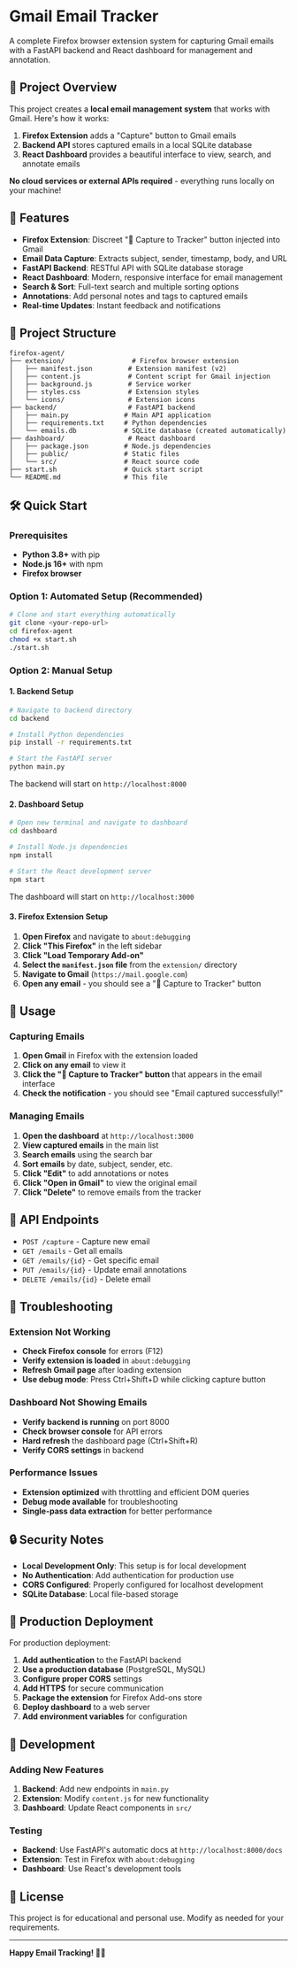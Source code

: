 # Gmail Email Tracker

A complete Firefox browser extension system for capturing Gmail emails with a FastAPI backend and React dashboard for management and annotation.

## 🎯 Project Overview

This project creates a **local email management system** that works with Gmail. Here's how it works:

1. **Firefox Extension** adds a "Capture" button to Gmail emails
2. **Backend API** stores captured emails in a local SQLite database  
3. **React Dashboard** provides a beautiful interface to view, search, and annotate emails

**No cloud services or external APIs required** - everything runs locally on your machine!

## 🚀 Features

- **Firefox Extension**: Discreet "📧 Capture to Tracker" button injected into Gmail
- **Email Data Capture**: Extracts subject, sender, timestamp, body, and URL
- **FastAPI Backend**: RESTful API with SQLite database storage
- **React Dashboard**: Modern, responsive interface for email management
- **Search & Sort**: Full-text search and multiple sorting options
- **Annotations**: Add personal notes and tags to captured emails
- **Real-time Updates**: Instant feedback and notifications

## 📁 Project Structure

```
firefox-agent/
├── extension/                 # Firefox browser extension
│   ├── manifest.json         # Extension manifest (v2)
│   ├── content.js            # Content script for Gmail injection
│   ├── background.js         # Service worker
│   ├── styles.css            # Extension styles
│   └── icons/                # Extension icons
├── backend/                  # FastAPI backend
│   ├── main.py              # Main API application
│   ├── requirements.txt     # Python dependencies
│   └── emails.db            # SQLite database (created automatically)
├── dashboard/                # React dashboard
│   ├── package.json         # Node.js dependencies
│   ├── public/              # Static files
│   └── src/                 # React source code
├── start.sh                 # Quick start script
└── README.md                # This file
```

## 🛠️ Quick Start

### Prerequisites

- **Python 3.8+** with pip
- **Node.js 16+** with npm
- **Firefox browser**

### Option 1: Automated Setup (Recommended)

```bash
# Clone and start everything automatically
git clone <your-repo-url>
cd firefox-agent
chmod +x start.sh
./start.sh
```

### Option 2: Manual Setup

#### 1. Backend Setup

```bash
# Navigate to backend directory
cd backend

# Install Python dependencies
pip install -r requirements.txt

# Start the FastAPI server
python main.py
```

The backend will start on `http://localhost:8000`

#### 2. Dashboard Setup

```bash
# Open new terminal and navigate to dashboard
cd dashboard

# Install Node.js dependencies
npm install

# Start the React development server
npm start
```

The dashboard will start on `http://localhost:3000`

#### 3. Firefox Extension Setup

1. **Open Firefox** and navigate to `about:debugging`
2. **Click "This Firefox"** in the left sidebar
3. **Click "Load Temporary Add-on"**
4. **Select the `manifest.json` file** from the `extension/` directory
5. **Navigate to Gmail** (`https://mail.google.com`)
6. **Open any email** - you should see a "📧 Capture to Tracker" button

## 🎯 Usage

### Capturing Emails

1. **Open Gmail** in Firefox with the extension loaded
2. **Click on any email** to view it
3. **Click the "📧 Capture to Tracker" button** that appears in the email interface
4. **Check the notification** - you should see "Email captured successfully!"

### Managing Emails

1. **Open the dashboard** at `http://localhost:3000`
2. **View captured emails** in the main list
3. **Search emails** using the search bar
4. **Sort emails** by date, subject, sender, etc.
5. **Click "Edit"** to add annotations or notes
6. **Click "Open in Gmail"** to view the original email
7. **Click "Delete"** to remove emails from the tracker

## 🔧 API Endpoints

- `POST /capture` - Capture new email
- `GET /emails` - Get all emails
- `GET /emails/{id}` - Get specific email
- `PUT /emails/{id}` - Update email annotations
- `DELETE /emails/{id}` - Delete email

## 🐛 Troubleshooting

### Extension Not Working
- **Check Firefox console** for errors (F12)
- **Verify extension is loaded** in `about:debugging`
- **Refresh Gmail page** after loading extension
- **Use debug mode**: Press Ctrl+Shift+D while clicking capture button

### Dashboard Not Showing Emails
- **Verify backend is running** on port 8000
- **Check browser console** for API errors
- **Hard refresh** the dashboard page (Ctrl+Shift+R)
- **Verify CORS settings** in backend

### Performance Issues
- **Extension optimized** with throttling and efficient DOM queries
- **Debug mode available** for troubleshooting
- **Single-pass data extraction** for better performance

## 🔒 Security Notes

- **Local Development Only**: This setup is for local development
- **No Authentication**: Add authentication for production use
- **CORS Configured**: Properly configured for localhost development
- **SQLite Database**: Local file-based storage

## 🚀 Production Deployment

For production deployment:

1. **Add authentication** to the FastAPI backend
2. **Use a production database** (PostgreSQL, MySQL)
3. **Configure proper CORS** settings
4. **Add HTTPS** for secure communication
5. **Package the extension** for Firefox Add-ons store
6. **Deploy dashboard** to a web server
7. **Add environment variables** for configuration

## 📝 Development

### Adding New Features

1. **Backend**: Add new endpoints in `main.py`
2. **Extension**: Modify `content.js` for new functionality
3. **Dashboard**: Update React components in `src/`

### Testing

- **Backend**: Use FastAPI's automatic docs at `http://localhost:8000/docs`
- **Extension**: Test in Firefox with `about:debugging`
- **Dashboard**: Use React's development tools

## 📄 License

This project is for educational and personal use. Modify as needed for your requirements.

---

**Happy Email Tracking! 📧✨** 